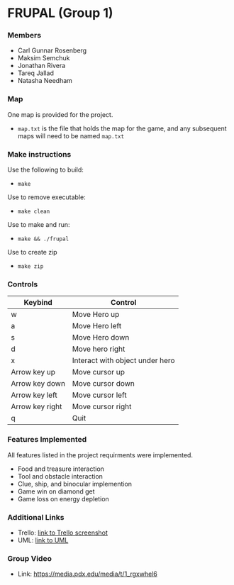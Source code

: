 # FRUPAL (Group 1)

### Members
- Carl Gunnar Rosenberg
- Maksim Semchuk
- Jonathan Rivera
- Tareq Jallad
- Natasha Needham
      
### Map
One map is provided for the project. 
* `map.txt` is the file that holds the map for the game, and any subsequent maps will need to be named `map.txt`

### Make instructions
Use the following to build:

* `make`

Use to remove executable:

* `make clean`

Use to make and run:

* `make && ./frupal`

Use to create zip

* `make zip`

### Controls

Keybind         | Control
----------------|--------
w               | Move Hero up
a               | Move Hero left
s               | Move Hero down
d               | Move hero right
x               | Interact with object under hero
Arrow key up    | Move cursor up
Arrow key down  | Move cursor down
Arrow key left  | Move cursor left
Arrow key right | Move cursor right
q               | Quit

### Features Implemented
All features listed in the project requirments were implemented.
* Food and treasure interaction
* Tool and obstacle interaction
* Clue, ship, and binocular implemention
* Game win on diamond get
* Game loss on energy depletion

### Additional Links

* Trello: [link to Trello screenshot](https://i.imgur.com/8s0irSG.png)
* UML: [link to UML](https://app.creately.com/diagram/aOOzlydegZu/view)


### Group Video
* Link: https://media.pdx.edu/media/t/1_rgxwhel6
